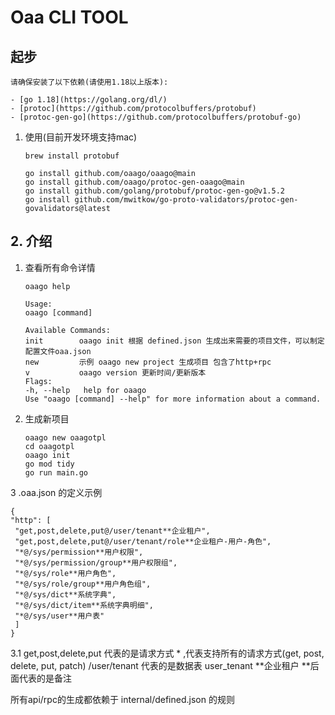# Oaa CLI TOOL

## 起步

```
请确保安装了以下依赖(请使用1.18以上版本):

- [go 1.18](https://golang.org/dl/)
- [protoc](https://github.com/protocolbuffers/protobuf)
- [protoc-gen-go](https://github.com/protocolbuffers/protobuf-go)
```

1. 使用(目前开发环境支持mac)
    ```
    brew install protobuf
   
    go install github.com/oaago/oaago@main
    go install github.com/oaago/protoc-gen-oaago@main
    go install github.com/golang/protobuf/protoc-gen-go@v1.5.2
    go install github.com/mwitkow/go-proto-validators/protoc-gen-govalidators@latest
    ```

## 2. 介绍

1. 查看所有命令详情
   ```
   oaago help
   
   Usage:
   oaago [command]
   
   Available Commands:
   init        oaago init 根据 defined.json 生成出来需要的项目文件，可以制定配置文件oaa.json
   new         示例 oaago new project 生成项目 包含了http+rpc
   v           oaago version 更新时间/更新版本
   Flags:
   -h, --help   help for oaago
   Use "oaago [command] --help" for more information about a command.
   ```

2. 生成新项目
   ```
   oaago new oaagotpl
   cd oaagotpl
   oaago init
   go mod tidy
   go run main.go
   ```

3 .oaa.json 的定义示例

   ```
{
  "http": [
    "get,post,delete,put@/user/tenant**企业租户",
    "get,post,delete,put@/user/tenant/role**企业租户-用户-角色",
    "*@/sys/permission**用户权限",
    "*@/sys/permission/group**用户权限组",
    "*@/sys/role**用户角色",
    "*@/sys/role/group**用户角色组",
    "*@/sys/dict**系统字典",
    "*@/sys/dict/item**系统字典明细",
    "*@/sys/user**用户表"
    ]
}
   ```

3.1
get,post,delete,put 代表的是请求方式 * ,代表支持所有的请求方式(get, post, delete, put, patch)
/user/tenant 代表的是数据表 user_tenant
**企业租户 **后面代表的是备注

所有api/rpc的生成都依赖于 internal/defined.json 的规则